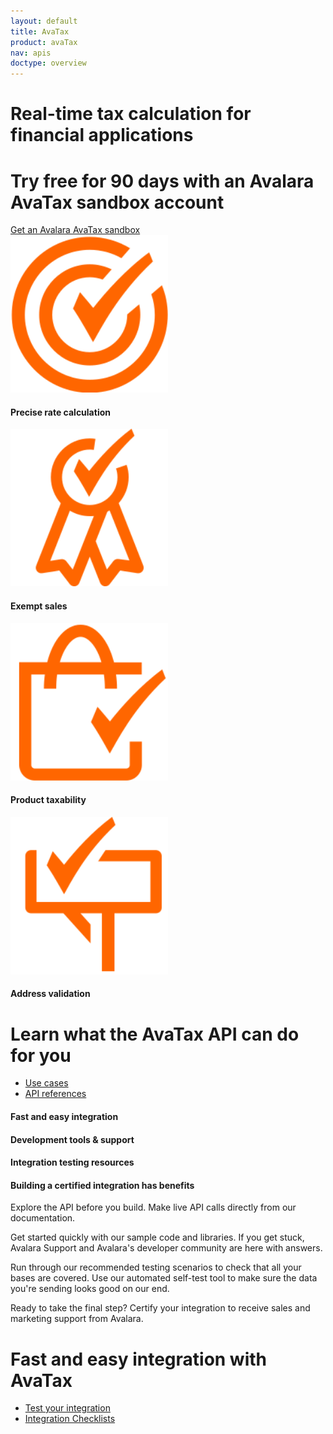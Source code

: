 ```yaml
---
layout: default
title: AvaTax
product: avaTax
nav: apis
doctype: overview
---
```


<div class="row bg-map">
  <div class="col-sm-8 col-sm-offset-2 text-center">
    <h1 class="h1p">Real-time tax calculation for financial applications</h1>
    <h1>Try free for 90 days with an Avalara AvaTax sandbox account</h1>
  </div>
  <div class="col-xs-offset-2 col-xs-8 text-center btn-callout"><a href="/avatax/signup" role="button">Get an Avalara AvaTax sandbox</a></div>
</div>
<div class="row border-top padding-top">
  <div class="col-sm-8 col-sm-offset-2 text-center">
    <div class="row">
        <div class="col-xs-3">
            <img src="/images/devdot/DevDotSvgGAssets_TaxCaLculation.svg" width="50%"/>
            <h4>Precise rate calculation</h4>
        </div>
        <div class="col-xs-3">
            <img src="/images/devdot/DevDotSvgGAssets_Exemptions.svg" width="50%"/>
            <h4>Exempt sales</h4>
        </div>
        <div class="col-xs-3">
            <img src="/images/devdot/DevDotSvgGAssets_ProductTaxability.svg" width="50%"/>
            <h4>Product taxability</h4>
        </div>
        <div class="col-xs-3">
            <img src="/images/devdot/DevDotSvgGAssets_AddressValidation.svg" width="50%"/>
            <h4>Address validation</h4>
        </div>
    </div>
  </div>
</div>
<div class="row padding-top padding-bottom">
  <div class="col-sm-8 col-sm-offset-2 text-center">
    <h1 class="h1p">Learn what the AvaTax API can do for you</h1>
    <ul class="pipe">
        <li><a href="/avatax/use-cases">Use cases</a></li>
        <li><a href="/avatax/api-reference/tax/v1">API references</a></li>
    </ul>
  </div>
</div>
<div class="row border-top padding-top hidden-xs">
  <div class="col-sm-8 col-sm-offset-2 text-center">
    <div class="row">
        <div class="col-sm-3">
            <h4>Fast and easy integration</h4>
        </div>
        <div class="col-sm-3">
            <h4>Development tools &amp; support</h4>
        </div>
        <div class="col-sm-3">
            <h4>Integration testing resources</h4>
        </div>
        <div class="col-sm-3">
            <h4>Building a certified integration has benefits</h4>
        </div>
    </div>
    <div class="row">
        <div class="col-sm-3">
            <p>Explore the API before you build. Make live API calls directly from our documentation.</p>
        </div>
        <div class="col-sm-3">
            <p>Get started quickly with our sample code and libraries. If you get stuck, Avalara Support and Avalara's developer community are here with answers.</p>
        </div>
        <div class="col-sm-3">
            <p>Run through our recommended testing scenarios to check that all your bases are covered. Use our automated self-test tool to make sure the data you're sending looks good on our end.</p>
        </div>
        <div class="col-sm-3">
            <p>Ready to take the final step? Certify your integration to receive sales and marketing support from Avalara.</p>
        </div>
    </div>
  </div>
</div>
<div class="row padding-top padding-bottom">
  <div class="col-sm-8 col-sm-offset-2 text-center">
    <h1 class="h1p">Fast and easy integration with AvaTax</h1>
    <ul class="pipe">
        <li><a href="/avatax/testing-your-integration">Test your integration</a></li>
        <li><a href="/avatax/integration-checklists">Integration Checklists</a></li>
    </ul>
  </div>
</div>
